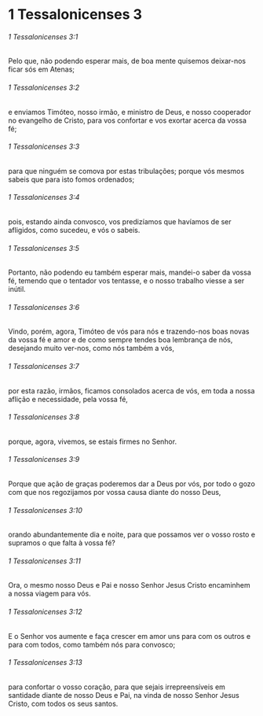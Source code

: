 # 1 Tessalonicenses 3

###### 1 Tessalonicenses 3:1

Pelo que, não podendo esperar mais, de boa mente quisemos deixar-nos ficar sós em Atenas;

###### 1 Tessalonicenses 3:2

e enviamos Timóteo, nosso irmão, e ministro de Deus, e nosso cooperador no evangelho de Cristo, para vos confortar e vos exortar acerca da vossa fé;

###### 1 Tessalonicenses 3:3

para que ninguém se comova por estas tribulações; porque vós mesmos sabeis que para isto fomos ordenados;

###### 1 Tessalonicenses 3:4

pois, estando ainda convosco, vos predizíamos que havíamos de ser afligidos, como sucedeu, e vós o sabeis.

###### 1 Tessalonicenses 3:5

Portanto, não podendo eu também esperar mais, mandei-o saber da vossa fé, temendo que o tentador vos tentasse, e o nosso trabalho viesse a ser inútil.

###### 1 Tessalonicenses 3:6

Vindo, porém, agora, Timóteo de vós para nós e trazendo-nos boas novas da vossa fé e amor e de como sempre tendes boa lembrança de nós, desejando muito ver-nos, como nós também a vós,

###### 1 Tessalonicenses 3:7

por esta razão, irmãos, ficamos consolados acerca de vós, em toda a nossa aflição e necessidade, pela vossa fé,

###### 1 Tessalonicenses 3:8

porque, agora, vivemos, se estais firmes no Senhor.

###### 1 Tessalonicenses 3:9

Porque que ação de graças poderemos dar a Deus por vós, por todo o gozo com que nos regozijamos por vossa causa diante do nosso Deus,

###### 1 Tessalonicenses 3:10

orando abundantemente dia e noite, para que possamos ver o vosso rosto e supramos o que falta à vossa fé?

###### 1 Tessalonicenses 3:11

Ora, o mesmo nosso Deus e Pai e nosso Senhor Jesus Cristo encaminhem a nossa viagem para vós.

###### 1 Tessalonicenses 3:12

E o Senhor vos aumente e faça crescer em amor uns para com os outros e para com todos, como também nós para convosco;

###### 1 Tessalonicenses 3:13

para confortar o vosso coração, para que sejais irrepreensíveis em santidade diante de nosso Deus e Pai, na vinda de nosso Senhor Jesus Cristo, com todos os seus santos.

